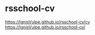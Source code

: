 # rsschool-cv

https://IgnisVulpe.github.io/rsschool-cv/cv
https://IgnisVulpe.github.io/rsschool-cv/
